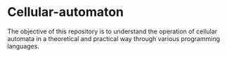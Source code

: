 # Cellular-automaton

The objective of this repository is to understand the operation of cellular automata in a theoretical and practical way through various programming languages.
